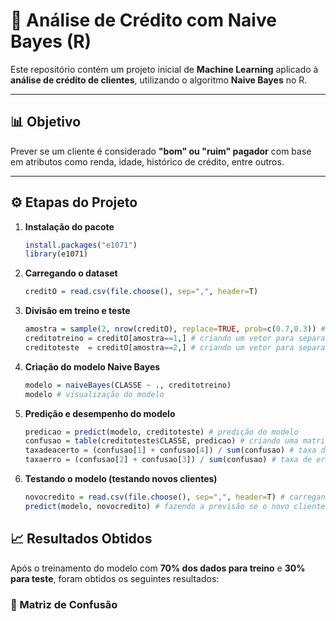 # 🏦 Análise de Crédito com Naive Bayes (R)

Este repositório contém um projeto inicial de **Machine Learning** aplicado à **análise de crédito de clientes**, utilizando o algoritmo **Naive Bayes** no R.

---

## 📊 Objetivo
Prever se um cliente é considerado **"bom" ou "ruim" pagador** com base em atributos como renda, idade, histórico de crédito, entre outros.

---

## ⚙️ Etapas do Projeto

1. **Instalação do pacote**
   ```R
   install.packages("e1071")
   library(e1071)

2. **Carregando o dataset**
   ```R
   creditO = read.csv(file.choose(), sep=",", header=T)

3. **Divisão em treino e teste**
   ```R
   amostra = sample(2, nrow(creditO), replace=TRUE, prob=c(0.7,0.3)) # criando uma amostra para 70% treino e 30% teste.
   creditotreino = creditO[amostra==1,] # criando um vetor para separar o dataset, 1(treino)
   creditoteste  = creditO[amostra==2,] # criando um vetor para separar o dataset, 2(teste)

4. **Criação do modelo Naive Bayes**
   ```R
   modelo = naiveBayes(CLASSE ~ ., creditotreino)
   modelo # visualização do modelo

5. **Predição e desempenho do modelo**
   ```R
   predicao = predict(modelo, creditoteste) # predição do modelo 
   confusao = table(creditoteste$CLASSE, predicao) # criando uma matriz de confusão 
   taxadeacerto = (confusao[1] + confusao[4]) / sum(confusao) # taxa de acerto (acurácia do modelo)
   taxaerro = (confusao[2] + confusao[3]) / sum(confusao) # taxa de erro


6. **Testando o modelo (testando novos clientes)**
   ```R
   novocredito = read.csv(file.choose(), sep=",", header=T) # carregando um novo conjunto de dados para o qual você quero se os novos clientes são "bom" ou "ruim" pagador.
   predict(modelo, novocredito) # fazendo a previsão se o novo cliente é "bom" ou "ruim" pagador.


## 📈 Resultados Obtidos  

Após o treinamento do modelo com **70% dos dados para treino** e **30% para teste**, foram obtidos os seguintes resultados:  

### 🔹 Matriz de Confusão
